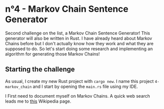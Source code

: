 # n°4 - Markov Chain Sentence Generator

Second challenge on the list, a Markov Chain Sentence Generator! This generator
will also be written in Rust. I have already heard about Markov Chains before
but I don't actually know how they work and what they are supposed to do. So
let's start doing some research and implementing an algorithm for generating
those Markov Chains!

## Starting the challenge

As usual, I create my new Rust project with `cargo new`. I name this project
`4-markov_chain` and I start by opening the `main.rs` file using my IDE.

I First need to document myself on Markov Chains. A quick web search leads me to
[this](https://en.wikipedia.org/wiki/Markov_chain) Wikipedia page.